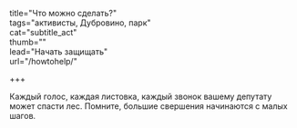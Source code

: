 title="Что можно сделать?"  
tags="активисты, Дубровино, парк"  
cat="subtitle_act"  
thumb=""  
lead="Начать защищать"  
url="/howtohelp/"

+++  

Каждый голос, каждая листовка, каждый звонок вашему депутату может спасти лес. Помните, большие свершения начинаются с малых шагов.
